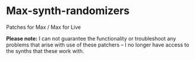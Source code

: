 # Max-synth-randomizers
Patches for Max / Max for Live

**Please note:** I can not guarantee the functionality or troubleshoot any problems that arise with use of these patchers – I no longer have access to the synths that these work with.
